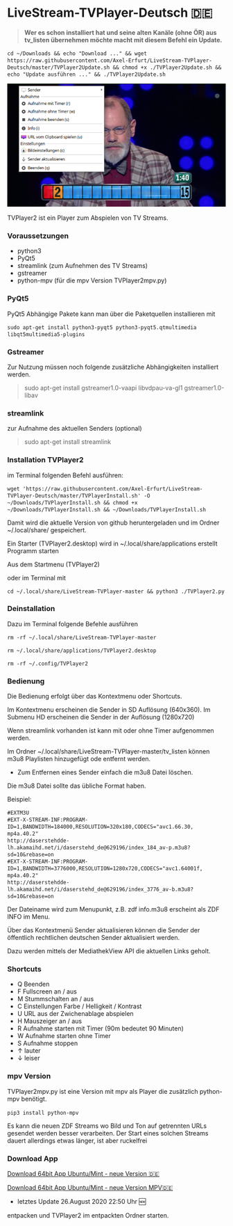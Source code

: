 # LiveStream-TVPlayer-Deutsch :de:

> **Wer es schon installiert hat und seine alten Kanäle (ohne ÖR) aus tv_listen übernehmen möchte macht mit diesem Befehl ein Update.**

```shell
cd ~/Downloads && echo "Download ..." && wget https://raw.githubusercontent.com/Axel-Erfurt/LiveStream-TVPlayer-Deutsch/master/TVPlayer2Update.sh && chmod +x ./TVPlayer2Update.sh && echo "Update ausführen ..." && ./TVPlayer2Update.sh
```

![screenshot](https://github.com/Axel-Erfurt/LiveStream-TVPlayer-Deutsch/blob/master/screenshot.png)

TVPlayer2 ist ein Player zum Abspielen von TV Streams.

### Voraussetzungen

- python3
- PyQt5
- streamlink (zum Aufnehmen des TV Streams)
- gstreamer
- python-mpv (für die mpv Version TVPlayer2mpv.py)

### PyQt5

PyQt5 Abhängige Pakete kann man über die Paketquellen installieren mit

```shell
sudo apt-get install python3-pyqt5 python3-pyqt5.qtmultimedia libqt5multimedia5-plugins
```

### Gstreamer

Zur Nutzung müssen noch folgende zusätzliche Abhängigkeiten installiert werden.

> sudo apt-get install gstreamer1.0-vaapi libvdpau-va-gl1 gstreamer1.0-libav 

### streamlink

zur Aufnahme des aktuellen Senders (optional)

> sudo apt-get install streamlink 

### Installation TVPlayer2

im Terminal folgenden Befehl ausführen:

```shell
wget 'https://raw.githubusercontent.com/Axel-Erfurt/LiveStream-TVPlayer-Deutsch/master/TVPlayerInstall.sh' -O ~/Downloads/TVPlayerInstall.sh && chmod +x ~/Downloads/TVPlayerInstall.sh && ~/Downloads/TVPlayerInstall.sh
```

Damit wird die aktuelle Version von github heruntergeladen und im Ordner ~/.local/share/ gespeichert.

Ein Starter (TVPlayer2.desktop) wird in ~/.local/share/applications erstellt
Programm starten

Aus dem Startmenu (TVPlayer2)

oder im Terminal mit

```shell
cd ~/.local/share/LiveStream-TVPlayer-master && python3 ./TVPlayer2.py
```

### Deinstallation

Dazu im Terminal folgende Befehle ausführen

```shell
rm -rf ~/.local/share/LiveStream-TVPlayer-master 
```
```shell
rm ~/.local/share/applications/TVPlayer2.desktop
```
```shell
rm -rf ~/.config/TVPlayer2
```

### Bedienung

Die Bedienung erfolgt über das Kontextmenu oder Shortcuts.

Im Kontextmenu erscheinen die Sender in SD Auflösung (640x360). Im Submenu HD erscheinen die Sender in der Auflösung (1280x720)

Wenn streamlink vorhanden ist kann mit oder ohne Timer aufgenommen werden.

Im Ordner ~/.local/share/LiveStream-TVPlayer-master/tv_listen können m3u8 Playlisten hinzugefügt ode entfernt werden.

* Zum Entfernen eines Sender einfach die m3u8 Datei löschen.

Die m3u8 Datei sollte das übliche Format haben.

Beispiel:

```
#EXTM3U
#EXT-X-STREAM-INF:PROGRAM-ID=1,BANDWIDTH=184000,RESOLUTION=320x180,CODECS="avc1.66.30, mp4a.40.2"
http://daserstehdde-lh.akamaihd.net/i/daserstehd_de@629196/index_184_av-p.m3u8?sd=10&rebase=on
#EXT-X-STREAM-INF:PROGRAM-ID=1,BANDWIDTH=3776000,RESOLUTION=1280x720,CODECS="avc1.64001f, mp4a.40.2"
http://daserstehdde-lh.akamaihd.net/i/daserstehd_de@629196/index_3776_av-b.m3u8?sd=10&rebase=on
```

Der Dateiname wird zum Menupunkt, z.B. zdf info.m3u8 erscheint als ZDF INFO im Menu.

Über das Kontextmenü Sender aktualisieren können die Sender der öffentlich rechtlichen deutschen Sender aktualisiert werden.

Dazu werden mittels der MediathekView API die aktuellen Links geholt.

### Shortcuts

- Q 	Beenden
- F 	Fullscreen an / aus
- M 	Stummschalten an / aus
- C 	Einstellungen Farbe / Helligkeit / Kontrast
- U 	URL aus der Zwichenablage abspielen
- H 	Mauszeiger an / aus
- R 	Aufnahme starten mit Timer (90m bedeutet 90 Minuten)
- W 	Aufnahme starten ohne Timer
- S 	Aufnahme stoppen
- ↑ 	lauter
- ↓ 	leiser 

### mpv Version
TVPlayer2mpv.py ist eine Version mit mpv als Player die zusätzlich python-mpv benötigt.

```pip3 install python-mpv```

Es kann die neuen ZDF Streams wo Bild und Ton auf getrennten URLs gesendet werden besser verarbeiten.
Der Start eines solchen Streams dauert allerdings etwas länger, ist aber ruckelfrei

### Download App

[Download 64bit App Ubuntu/Mint - neue Version :de:](https://mega.nz/file/3CBWXQLT#seUTPRyCLwcHl56t6PSN44UpS4PcByYrrSOLTQoTtaA)

[Download 64bit App Ubuntu/Mint - neue Version MPV:de:](https://doc-0s-1c-docs.googleusercontent.com/docs/securesc/sdsvp0pe9tdibbncp3ikqe1c5dbrbg5r/oonrcdicquo21ee2m8tk3i8blhv1550d/1598474550000/02824522905581316731/04841201622372970761Z/1SU1oSpHiAQkq2jxzIVt7AEcYYS7nOu7h?e=download)

* letztes Update 26.August 2020 22:50 Uhr :new:

entpacken und TVPlayer2 im entpackten Ordner starten.
